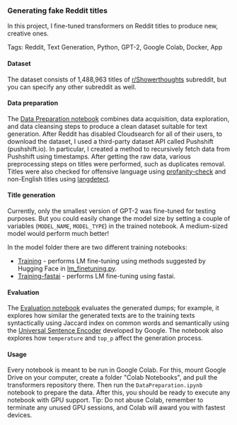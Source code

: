 ### Generating fake Reddit titles

In this project, I fine-tuned transformers on Reddit titles to produce new, creative ones.

Tags: Reddit, Text Generation, Python, GPT-2, Google Colab, Docker, App

#### Dataset

The dataset consists of 1,488,963 titles of [r/Showerthoughts](https://www.reddit.com/r/Showerthoughts/) subreddit, but you can specify any other subreddit as well.

#### Data preparation

The [Data Preparation notebook](https://nbviewer.jupyter.org/github/polakowo/textai/blob/master/RedditTitles/GPT2-small/DataPreparation.ipynb) combines data acquisition, data exploration, and data cleansing steps to produce a clean dataset suitable for text generation. After Reddit has disabled Cloudsearch for all of their users, to download the dataset, I used a third-party dataset API called Pushshift (pushshift.io). In particular, I created a method to recursively fetch data from Pushshift using timestamps. After getting the raw data, various preprocessing steps on titles were performed, such as duplicates removal. Titles were also checked for offensive language using [profanity-check](https://pypi.org/project/profanity-check/) and non-English titles using [langdetect](https://pypi.org/project/langdetect/).

#### Title generation

Currently, only the smallest version of GPT-2 was fine-tuned for testing purposes. But you could easily change the model size by setting a couple of variables (`MODEL_NAME`, `MODEL_TYPE`) in the trained notebook. A medium-sized model would perform much better!

In the model folder there are two different training notebooks:
- [Training](https://nbviewer.jupyter.org/github/polakowo/textai/blob/master/RedditTitles/GPT2-small/Training.ipynb) - performs LM fine-tuning using methods suggested by Hugging Face in [lm_finetuning.py](https://github.com/huggingface/transformers/blob/master/examples/run_lm_finetuning.py).
- [Training-fastai](https://nbviewer.jupyter.org/github/polakowo/textai/blob/master/RedditTitles/GPT2-small/Training-fastai.ipynb) - performs LM fine-tuning using fastai.

#### Evaluation

The [Evaluation notebook](https://nbviewer.jupyter.org/github/polakowo/textai/blob/master/RedditTitles/GPT2-small/Evaluation.ipynb) evaluates the generated dumps; for example, it explores how similar the generated texts are to the training texts syntactically using Jaccard index on common words and semantically using the [Universal Sentence Encoder](https://tfhub.dev/google/universal-sentence-encoder/4) developed by Google. The notebook also explores how `temperature` and `top_p` affect the generation process.

#### Usage

Every notebook is meant to be run in Google Colab. For this, mount Google Drive on your computer, create a folder "Colab Notebooks", and pull the transformers repository there. Then run the `DataPreparation.ipynb` notebook to prepare the data. After this, you should be ready to execute any notebook with GPU support. Tip: Do not abuse Colab, remember to terminate any unused GPU sessions, and Colab will award you with fastest devices.

